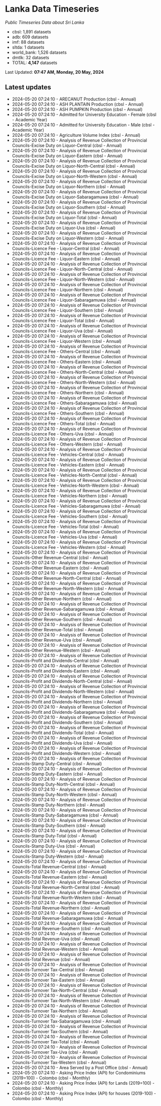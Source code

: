 # Lanka Data Timeseries
*Public Timeseries Data about Sri Lanka*

* cbsl: 1,891 datasets
* adb: 609 datasets
* imf: 88 datasets
* sltda: 1 datasets
* world_bank: 1,526 datasets
* dmtlk: 32 datasets
* TOTAL: **4,147** datasets

Last Updated: **07:47 AM, Monday, 20 May, 2024**

## Latest updates

* 2024-05-20 07:24:10 - ARECANUT Production (cbsl - Annual)
* 2024-05-20 07:24:10 - ASH PLANTAIN Production (cbsl - Annual)
* 2024-05-20 07:24:10 - ASH PUMPKIN Production (cbsl - Annual)
* 2024-05-20 07:24:10 - Admitted for University Education - Female (cbsl - Academic Year)
* 2024-05-20 07:24:10 - Admitted for University Education - Male (cbsl - Academic Year)
* 2024-05-20 07:24:10 - Agriculture Volume Index (cbsl - Annual)
* 2024-05-20 07:24:10 - Analysis of Revenue Collection of Provincial Councils-Excise Duty on Liquor-Central (cbsl - Annual)
* 2024-05-20 07:24:10 - Analysis of Revenue Collection of Provincial Councils-Excise Duty on Liquor-Eastern (cbsl - Annual)
* 2024-05-20 07:24:10 - Analysis of Revenue Collection of Provincial Councils-Excise Duty on Liquor-North-Central (cbsl - Annual)
* 2024-05-20 07:24:10 - Analysis of Revenue Collection of Provincial Councils-Excise Duty on Liquor-North-Western (cbsl - Annual)
* 2024-05-20 07:24:10 - Analysis of Revenue Collection of Provincial Councils-Excise Duty on Liquor-Northern (cbsl - Annual)
* 2024-05-20 07:24:10 - Analysis of Revenue Collection of Provincial Councils-Excise Duty on Liquor-Sabaragamuwa (cbsl - Annual)
* 2024-05-20 07:24:10 - Analysis of Revenue Collection of Provincial Councils-Excise Duty on Liquor-Southern (cbsl - Annual)
* 2024-05-20 07:24:10 - Analysis of Revenue Collection of Provincial Councils-Excise Duty on Liquor-Total (cbsl - Annual)
* 2024-05-20 07:24:10 - Analysis of Revenue Collection of Provincial Councils-Excise Duty on Liquor-Uva (cbsl - Annual)
* 2024-05-20 07:24:10 - Analysis of Revenue Collection of Provincial Councils-Excise Duty on Liquor-Western (cbsl - Annual)
* 2024-05-20 07:24:10 - Analysis of Revenue Collection of Provincial Councils-Licence Fee - Liquor-Central (cbsl - Annual)
* 2024-05-20 07:24:10 - Analysis of Revenue Collection of Provincial Councils-Licence Fee - Liquor-Eastern (cbsl - Annual)
* 2024-05-20 07:24:10 - Analysis of Revenue Collection of Provincial Councils-Licence Fee - Liquor-North-Central (cbsl - Annual)
* 2024-05-20 07:24:10 - Analysis of Revenue Collection of Provincial Councils-Licence Fee - Liquor-North-Western (cbsl - Annual)
* 2024-05-20 07:24:10 - Analysis of Revenue Collection of Provincial Councils-Licence Fee - Liquor-Northern (cbsl - Annual)
* 2024-05-20 07:24:10 - Analysis of Revenue Collection of Provincial Councils-Licence Fee - Liquor-Sabaragamuwa (cbsl - Annual)
* 2024-05-20 07:24:10 - Analysis of Revenue Collection of Provincial Councils-Licence Fee - Liquor-Southern (cbsl - Annual)
* 2024-05-20 07:24:10 - Analysis of Revenue Collection of Provincial Councils-Licence Fee - Liquor-Total (cbsl - Annual)
* 2024-05-20 07:24:10 - Analysis of Revenue Collection of Provincial Councils-Licence Fee - Liquor-Uva (cbsl - Annual)
* 2024-05-20 07:24:10 - Analysis of Revenue Collection of Provincial Councils-Licence Fee - Liquor-Western (cbsl - Annual)
* 2024-05-20 07:24:10 - Analysis of Revenue Collection of Provincial Councils-Licence Fee - Others-Central (cbsl - Annual)
* 2024-05-20 07:24:10 - Analysis of Revenue Collection of Provincial Councils-Licence Fee - Others-Eastern (cbsl - Annual)
* 2024-05-20 07:24:10 - Analysis of Revenue Collection of Provincial Councils-Licence Fee - Others-North-Central (cbsl - Annual)
* 2024-05-20 07:24:10 - Analysis of Revenue Collection of Provincial Councils-Licence Fee - Others-North-Western (cbsl - Annual)
* 2024-05-20 07:24:10 - Analysis of Revenue Collection of Provincial Councils-Licence Fee - Others-Northern (cbsl - Annual)
* 2024-05-20 07:24:10 - Analysis of Revenue Collection of Provincial Councils-Licence Fee - Others-Sabaragamuwa (cbsl - Annual)
* 2024-05-20 07:24:10 - Analysis of Revenue Collection of Provincial Councils-Licence Fee - Others-Southern (cbsl - Annual)
* 2024-05-20 07:24:10 - Analysis of Revenue Collection of Provincial Councils-Licence Fee - Others-Total (cbsl - Annual)
* 2024-05-20 07:24:10 - Analysis of Revenue Collection of Provincial Councils-Licence Fee - Others-Uva (cbsl - Annual)
* 2024-05-20 07:24:10 - Analysis of Revenue Collection of Provincial Councils-Licence Fee - Others-Western (cbsl - Annual)
* 2024-05-20 07:24:10 - Analysis of Revenue Collection of Provincial Councils-Licence Fee - Vehicles-Central (cbsl - Annual)
* 2024-05-20 07:24:10 - Analysis of Revenue Collection of Provincial Councils-Licence Fee - Vehicles-Eastern (cbsl - Annual)
* 2024-05-20 07:24:10 - Analysis of Revenue Collection of Provincial Councils-Licence Fee - Vehicles-North-Central (cbsl - Annual)
* 2024-05-20 07:24:10 - Analysis of Revenue Collection of Provincial Councils-Licence Fee - Vehicles-North-Western (cbsl - Annual)
* 2024-05-20 07:24:10 - Analysis of Revenue Collection of Provincial Councils-Licence Fee - Vehicles-Northern (cbsl - Annual)
* 2024-05-20 07:24:10 - Analysis of Revenue Collection of Provincial Councils-Licence Fee - Vehicles-Sabaragamuwa (cbsl - Annual)
* 2024-05-20 07:24:10 - Analysis of Revenue Collection of Provincial Councils-Licence Fee - Vehicles-Southern (cbsl - Annual)
* 2024-05-20 07:24:10 - Analysis of Revenue Collection of Provincial Councils-Licence Fee - Vehicles-Total (cbsl - Annual)
* 2024-05-20 07:24:10 - Analysis of Revenue Collection of Provincial Councils-Licence Fee - Vehicles-Uva (cbsl - Annual)
* 2024-05-20 07:24:10 - Analysis of Revenue Collection of Provincial Councils-Licence Fee - Vehicles-Western (cbsl - Annual)
* 2024-05-20 07:24:10 - Analysis of Revenue Collection of Provincial Councils-Other Revenue-Central (cbsl - Annual)
* 2024-05-20 07:24:10 - Analysis of Revenue Collection of Provincial Councils-Other Revenue-Eastern (cbsl - Annual)
* 2024-05-20 07:24:10 - Analysis of Revenue Collection of Provincial Councils-Other Revenue-North-Central (cbsl - Annual)
* 2024-05-20 07:24:10 - Analysis of Revenue Collection of Provincial Councils-Other Revenue-North-Western (cbsl - Annual)
* 2024-05-20 07:24:10 - Analysis of Revenue Collection of Provincial Councils-Other Revenue-Northern (cbsl - Annual)
* 2024-05-20 07:24:10 - Analysis of Revenue Collection of Provincial Councils-Other Revenue-Sabaragamuwa (cbsl - Annual)
* 2024-05-20 07:24:10 - Analysis of Revenue Collection of Provincial Councils-Other Revenue-Southern (cbsl - Annual)
* 2024-05-20 07:24:10 - Analysis of Revenue Collection of Provincial Councils-Other Revenue-Total (cbsl - Annual)
* 2024-05-20 07:24:10 - Analysis of Revenue Collection of Provincial Councils-Other Revenue-Uva (cbsl - Annual)
* 2024-05-20 07:24:10 - Analysis of Revenue Collection of Provincial Councils-Other Revenue-Western (cbsl - Annual)
* 2024-05-20 07:24:10 - Analysis of Revenue Collection of Provincial Councils-Profit and Dividends-Central (cbsl - Annual)
* 2024-05-20 07:24:10 - Analysis of Revenue Collection of Provincial Councils-Profit and Dividends-Eastern (cbsl - Annual)
* 2024-05-20 07:24:10 - Analysis of Revenue Collection of Provincial Councils-Profit and Dividends-North-Central (cbsl - Annual)
* 2024-05-20 07:24:10 - Analysis of Revenue Collection of Provincial Councils-Profit and Dividends-North-Western (cbsl - Annual)
* 2024-05-20 07:24:10 - Analysis of Revenue Collection of Provincial Councils-Profit and Dividends-Northern (cbsl - Annual)
* 2024-05-20 07:24:10 - Analysis of Revenue Collection of Provincial Councils-Profit and Dividends-Sabaragamuwa (cbsl - Annual)
* 2024-05-20 07:24:10 - Analysis of Revenue Collection of Provincial Councils-Profit and Dividends-Southern (cbsl - Annual)
* 2024-05-20 07:24:10 - Analysis of Revenue Collection of Provincial Councils-Profit and Dividends-Total (cbsl - Annual)
* 2024-05-20 07:24:10 - Analysis of Revenue Collection of Provincial Councils-Profit and Dividends-Uva (cbsl - Annual)
* 2024-05-20 07:24:10 - Analysis of Revenue Collection of Provincial Councils-Profit and Dividends-Western (cbsl - Annual)
* 2024-05-20 07:24:10 - Analysis of Revenue Collection of Provincial Councils-Stamp Duty-Central (cbsl - Annual)
* 2024-05-20 07:24:10 - Analysis of Revenue Collection of Provincial Councils-Stamp Duty-Eastern (cbsl - Annual)
* 2024-05-20 07:24:10 - Analysis of Revenue Collection of Provincial Councils-Stamp Duty-North-Central (cbsl - Annual)
* 2024-05-20 07:24:10 - Analysis of Revenue Collection of Provincial Councils-Stamp Duty-North-Western (cbsl - Annual)
* 2024-05-20 07:24:10 - Analysis of Revenue Collection of Provincial Councils-Stamp Duty-Northern (cbsl - Annual)
* 2024-05-20 07:24:10 - Analysis of Revenue Collection of Provincial Councils-Stamp Duty-Sabaragamuwa (cbsl - Annual)
* 2024-05-20 07:24:10 - Analysis of Revenue Collection of Provincial Councils-Stamp Duty-Southern (cbsl - Annual)
* 2024-05-20 07:24:10 - Analysis of Revenue Collection of Provincial Councils-Stamp Duty-Total (cbsl - Annual)
* 2024-05-20 07:24:10 - Analysis of Revenue Collection of Provincial Councils-Stamp Duty-Uva (cbsl - Annual)
* 2024-05-20 07:24:10 - Analysis of Revenue Collection of Provincial Councils-Stamp Duty-Western (cbsl - Annual)
* 2024-05-20 07:24:10 - Analysis of Revenue Collection of Provincial Councils-Total Revenue-Central (cbsl - Annual)
* 2024-05-20 07:24:10 - Analysis of Revenue Collection of Provincial Councils-Total Revenue-Eastern (cbsl - Annual)
* 2024-05-20 07:24:10 - Analysis of Revenue Collection of Provincial Councils-Total Revenue-North-Central (cbsl - Annual)
* 2024-05-20 07:24:10 - Analysis of Revenue Collection of Provincial Councils-Total Revenue-North-Western (cbsl - Annual)
* 2024-05-20 07:24:10 - Analysis of Revenue Collection of Provincial Councils-Total Revenue-Northern (cbsl - Annual)
* 2024-05-20 07:24:10 - Analysis of Revenue Collection of Provincial Councils-Total Revenue-Sabaragamuwa (cbsl - Annual)
* 2024-05-20 07:24:10 - Analysis of Revenue Collection of Provincial Councils-Total Revenue-Southern (cbsl - Annual)
* 2024-05-20 07:24:10 - Analysis of Revenue Collection of Provincial Councils-Total Revenue-Uva (cbsl - Annual)
* 2024-05-20 07:24:10 - Analysis of Revenue Collection of Provincial Councils-Total Revenue-Western (cbsl - Annual)
* 2024-05-20 07:24:10 - Analysis of Revenue Collection of Provincial Councils-Total Revenue (cbsl - Annual)
* 2024-05-20 07:24:10 - Analysis of Revenue Collection of Provincial Councils-Turnover Tax-Central (cbsl - Annual)
* 2024-05-20 07:24:10 - Analysis of Revenue Collection of Provincial Councils-Turnover Tax-Eastern (cbsl - Annual)
* 2024-05-20 07:24:10 - Analysis of Revenue Collection of Provincial Councils-Turnover Tax-North-Central (cbsl - Annual)
* 2024-05-20 07:24:10 - Analysis of Revenue Collection of Provincial Councils-Turnover Tax-North-Western (cbsl - Annual)
* 2024-05-20 07:24:10 - Analysis of Revenue Collection of Provincial Councils-Turnover Tax-Northern (cbsl - Annual)
* 2024-05-20 07:24:10 - Analysis of Revenue Collection of Provincial Councils-Turnover Tax-Sabaragamuwa (cbsl - Annual)
* 2024-05-20 07:24:10 - Analysis of Revenue Collection of Provincial Councils-Turnover Tax-Southern (cbsl - Annual)
* 2024-05-20 07:24:10 - Analysis of Revenue Collection of Provincial Councils-Turnover Tax-Total (cbsl - Annual)
* 2024-05-20 07:24:10 - Analysis of Revenue Collection of Provincial Councils-Turnover Tax-Uva (cbsl - Annual)
* 2024-05-20 07:24:10 - Analysis of Revenue Collection of Provincial Councils-Turnover Tax-Western (cbsl - Annual)
* 2024-05-20 07:24:10 - Area Served by a Post Office (cbsl - Annual)
* 2024-05-20 07:24:10 - Asking Price Index (API) for Condominiums (2019=100) - Colombo (cbsl - Monthly)
* 2024-05-20 07:24:10 - Asking Price Index (API) for Lands (2019=100) - Colombo (cbsl - Monthly)
* 2024-05-20 07:24:10 - Asking Price Index (API) for houses (2019-100) - Colombo (cbsl - Monthly)
